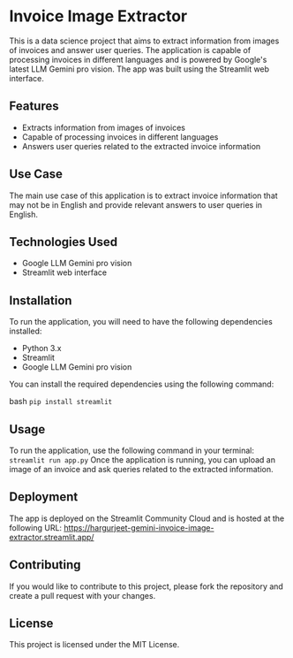 # Invoice Image Extractor

This is a data science project that aims to extract information from images of invoices and answer user queries. The application is capable of processing invoices in different languages and is powered by Google's latest LLM Gemini pro vision. The app was built using the Streamlit web interface.

## Features

- Extracts information from images of invoices
- Capable of processing invoices in different languages
- Answers user queries related to the extracted invoice information

## Use Case

The main use case of this application is to extract invoice information that may not be in English and provide relevant answers to user queries in English.

## Technologies Used

- Google LLM Gemini pro vision
- Streamlit web interface

## Installation

To run the application, you will need to have the following dependencies installed:
- Python 3.x
- Streamlit
- Google LLM Gemini pro vision

You can install the required dependencies using the following command:

bash
`pip install streamlit`

## Usage
To run the application, use the following command in your terminal: `streamlit run app.py`
Once the application is running, you can upload an image of an invoice and ask queries related to the extracted information.

## Deployment
The app is deployed on the Streamlit Community Cloud and is hosted at the following URL: https://hargurjeet-gemini-invoice-image-extractor.streamlit.app/

## Contributing
If you would like to contribute to this project, please fork the repository and create a pull request with your changes.

## License
This project is licensed under the MIT License.

